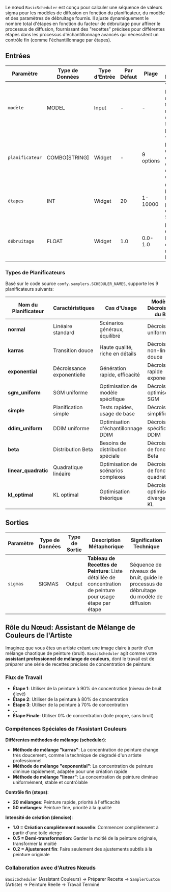 Le nœud `BasicScheduler` est conçu pour calculer une séquence de valeurs sigma pour les modèles de diffusion en fonction du planificateur, du modèle et des paramètres de débruitage fournis. Il ajuste dynamiquement le nombre total d'étapes en fonction du facteur de débruitage pour affiner le processus de diffusion, fournissant des "recettes" précises pour différentes étapes dans les processus d'échantillonnage avancés qui nécessitent un contrôle fin (comme l'échantillonnage par étapes).

## Entrées

| Paramètre      | Type de Données | Type d'Entrée | Par Défaut | Plage     | Description Métaphorique | Objectif Technique |
| -------------- | --------------- | ------------- | ---------- | --------- | ------------------------ | ------------------ |
| `modèle`       | MODEL           | Input         | -          | -         | **Type de Toile**: Différents matériaux de toile nécessitent différentes formules de peinture | Objet de modèle de diffusion, détermine la base du calcul sigma |
| `planificateur`| COMBO[STRING]   | Widget        | -          | 9 options | **Technique de Mélange**: Choisir comment la concentration de peinture change | Algorithme de planification, contrôle le mode de décroissance du bruit |
| `étapes`       | INT             | Widget        | 20         | 1-10000   | **Comptage de Mélanges**: Différence de précision entre 20 vs 50 mélanges | Étapes d'échantillonnage, affecte la qualité et la vitesse de génération |
| `débruitage`   | FLOAT           | Widget        | 1.0        | 0.0-1.0   | **Intensité de Création**: Niveau de contrôle du réglage fin à la repeinture | Force de débruitage, supporte les scénarios de repeinture partielle |

### Types de Planificateurs

Basé sur le code source `comfy.samplers.SCHEDULER_NAMES`, supporte les 9 planificateurs suivants:

| Nom du Planificateur | Caractéristiques           | Cas d'Usage                         | Modèle de Décroissance du Bruit         |
| -------------------- | -------------------------- | ----------------------------------- | --------------------------------------- |
| **normal**           | Linéaire standard          | Scénarios généraux, équilibré       | Décroissance uniforme                   |
| **karras**           | Transition douce           | Haute qualité, riche en détails     | Décroissance non-linéaire douce         |
| **exponential**      | Décroissance exponentielle | Génération rapide, efficacité       | Décroissance rapide exponentielle       |
| **sgm_uniform**      | SGM uniforme               | Optimisation de modèle spécifique   | Décroissance optimisée SGM              |
| **simple**           | Planification simple       | Tests rapides, usage de base        | Décroissance simplifiée                 |
| **ddim_uniform**     | DDIM uniforme              | Optimisation d'échantillonnage DDIM | Décroissance spécifique DDIM            |
| **beta**             | Distribution Beta          | Besoins de distribution spéciale    | Décroissance de fonction Beta           |
| **linear_quadratic** | Quadratique linéaire       | Optimisation de scénarios complexes | Décroissance de fonction quadratique    |
| **kl_optimal**       | KL optimal                 | Optimisation théorique              | Décroissance optimisée de divergence KL |

## Sorties

| Paramètre | Type de Données | Type de Sortie | Description Métaphorique | Signification Technique |
| --------- | --------------- | -------------- | ------------------------ | ----------------------- |
| `sigmas`  | SIGMAS          | Output         | **Tableau de Recettes de Peinture**: Liste détaillée de concentration de peinture pour usage étape par étape | Séquence de niveaux de bruit, guide le processus de débruitage du modèle de diffusion |

## Rôle du Nœud: Assistant de Mélange de Couleurs de l'Artiste

Imaginez que vous êtes un artiste créant une image claire à partir d'un mélange chaotique de peinture (bruit). `BasicScheduler` agit comme votre **assistant professionnel de mélange de couleurs**, dont le travail est de préparer une série de recettes précises de concentration de peinture:

### Flux de Travail

- **Étape 1**: Utiliser de la peinture à 90% de concentration (niveau de bruit élevé)
- **Étape 2**: Utiliser de la peinture à 80% de concentration  
- **Étape 3**: Utiliser de la peinture à 70% de concentration
- **...**
- **Étape Finale**: Utiliser 0% de concentration (toile propre, sans bruit)

### Compétences Spéciales de l'Assistant Couleurs

**Différentes méthodes de mélange (scheduler)**:

- **Méthode de mélange "karras"**: La concentration de peinture change très doucement, comme la technique de dégradé d'un artiste professionnel
- **Méthode de mélange "exponential"**: La concentration de peinture diminue rapidement, adaptée pour une création rapide
- **Méthode de mélange "linear"**: La concentration de peinture diminue uniformément, stable et contrôlable

**Contrôle fin (steps)**:

- **20 mélanges**: Peinture rapide, priorité à l'efficacité
- **50 mélanges**: Peinture fine, priorité à la qualité

**Intensité de création (denoise)**:

- **1.0 = Création complètement nouvelle**: Commencer complètement à partir d'une toile vierge
- **0.5 = Demi-transformation**: Garder la moitié de la peinture originale, transformer la moitié
- **0.2 = Ajustement fin**: Faire seulement des ajustements subtils à la peinture originale

### Collaboration avec d'Autres Nœuds

`BasicScheduler` (Assistant Couleurs) → Préparer Recette → `SamplerCustom` (Artiste) → Peinture Réelle → Travail Terminé
